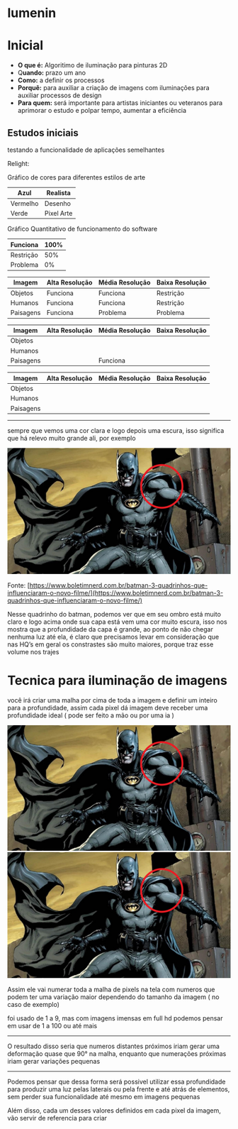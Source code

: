 # lumenin

# Inicial

- **O que é:** Algoritimo de iluminação para pinturas 2D
- Q**uando:** prazo um ano
- **Como:** a definir os processos
- **Porquê:** para auxiliar a criação de imagens com iluminações para auxiliar processos de design
- **Para quem:** será importante para artistas iniciantes ou veteranos para aprimorar o estudo e polpar tempo, aumentar a eficiência

## Estudos iniciais

testando a funcionalidade de aplicações semelhantes

Relight:

Gráfico de cores para diferentes estilos de arte

| Azul | Realista |
| --- | --- |
| Vermelho | Desenho |
| Verde | Pixel Arte |

Gráfico Quantitativo de funcionamento do software

| Funciona | 100% |
| --- | --- |
| Restrição | 50% |
| Problema | 0% |

| Imagem | Alta Resolução | Média Resolução | Baixa Resolução |
| --- | --- | --- | --- |
| Objetos | Funciona | Funciona | Restrição |
| Humanos  | Funciona | Funciona | Restrição |
| Paisagens | Funciona | Problema | Problema |

| Imagem | Alta Resolução | Média Resolução | Baixa Resolução |
| --- | --- | --- | --- |
| Objetos |  |  |  |
| Humanos  |  |  |  |
| Paisagens |  | Funciona |  |

| Imagem | Alta Resolução | Média Resolução | Baixa Resolução |
| --- | --- | --- | --- |
| Objetos |  |  |  |
| Humanos  |  |  |  |
| Paisagens |  |  |  |

---

sempre que vemos uma cor clara e logo depois uma escura, isso significa que há relevo muito grande ali, por exemplo 

<p align="center" >
  <img  src="Documentation/Assets/image_batman.png"/>
</p>

Fonte: [https://www.boletimnerd.com.br/batman-3-quadrinhos-que-influenciaram-o-novo-filme/](https://www.boletimnerd.com.br/batman-3-quadrinhos-que-influenciaram-o-novo-filme/)

Nesse quadrinho do batman, podemos ver que em seu ombro está muito claro e logo acima onde sua capa está vem uma cor muito escura, isso nos mostra que a profundidade da capa é grande, ao ponto de não chegar nenhuma luz até ela, é claro que precisamos levar em consideração que nas HQ’s em geral os constrastes são muito maiores, porque traz esse volume nos trajes

# Tecnica para iluminação de imagens

você irá criar uma malha por cima de toda a imagem e definir um inteiro para a profundidade, assim cada pixel dá imagem deve receber uma profundidade ideal ( pode ser feito a mão ou por uma ia ) 

<p align="center" >
  <img  src="Documentation/Assets/image_batman.png"/>
  <img  src="Documentation/Assets/image_batman.png"/>
</p>

Assim ele vai numerar toda a malha de pixels na tela com numeros que podem ter uma variação maior dependendo do tamanho da imagem ( no caso de exemplo)

foi usado de 1 a 9, mas com imagens imensas em full hd podemos pensar em usar de 1 a 100 ou até mais

---

O resultado disso seria que numeros distantes próximos iriam gerar uma deformação quase que 90° na malha, enquanto que numerações próximas iriam gerar variações pequenas

---

Podemos pensar que dessa forma será possivel utilizar essa profundidade para produzir uma luz pelas laterais ou pela frente e até atrás de elementos, sem perder sua funcionalidade até mesmo em imagens pequenas

Além disso, cada um desses valores definidos em cada pixel da imagem, vão servir de referencia para criar
